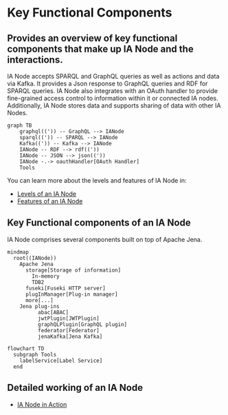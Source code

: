 # Key Functional Components
## Provides an overview of key functional components that make up IA Node and the interactions.

IA Node accepts SPARQL and GraphQL queries as well as actions and data via Kafka. It provides a Json response to GraphQL queries and RDF for SPARQL queries. IA Node also integrates with an OAuth handler to provide fine-grained access control to information within it or connected IA nodes. Additionally, IA Node stores data and supports sharing of data with other IA Nodes.

```mermaid
graph TB
    graphql((')) -- GraphQL --> IANode
    sparql((')) -- SPARQL --> IANode
    Kafka((')) -- Kafka --> IANode
    IANode -- RDF --> rdf(('))
    IANode -- JSON --> json(('))
    IANode -.-> oauthHandler[OAuth Handler]
    Tools
```

You can learn more about the levels and features of IA Node in:
* [Levels of an IA Node](integration-architecture.md)
* [Features of an IA Node](features.md)


## Key Functional components of an IA Node

IA Node comprises several components built on top of Apache Jena.

```mermaid
mindmap
  root((IANode))
    Apache Jena
      storage[Storage of information]
        In-memory
        TDB2
      fuseki[Fuseki HTTP server]
      plugInManager[Plug-in manager]
      more[...]
    Jena plug-ins
          abac[ABAC]
          jwtPlugin[JWTPlugin]
          graphQLPlugin[GraphQL plugin]
          federator[Federator]
          jenaKafka[Jena Kafka]
```

```mermaid
flowchart TD
  subgraph Tools
    labelService[Label Service]
  end
```

## Detailed working of an IA Node

* [IA Node in Action](in-action.md)


